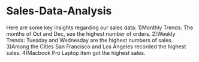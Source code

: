 # Sales-Data-Analysis
Here are some key insights regarding our sales data:
1)Monthly Trends: The months of Oct and Dec, see the highest number of orders.
2)Weekly Trends: Tuesday and Wednesday are the highest numbers of sales.
3)Among the Cities San Francisco and Los Angeles recorded the highest sales.
4)Macbook Pro Laptop item got the highest sales.
